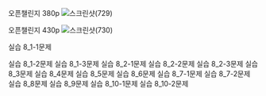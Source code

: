 오픈챌린지 380p
![스크린샷(729)](https://github.com/ks2019575010/webprograming/assets/48661594/a4d33392-b743-4fa3-8a55-37b67d090d3f)

오픈챌린지 430p
![스크린샷(730)](https://github.com/ks2019575010/webprograming/assets/48661594/e8b7caf1-3fd8-4ff1-9f74-9803db5559cf)

실습 8_1-1문제 

실습 8_1-2문제 
실습 8_1-3문제
실습 8_2-1문제 
실습 8_2-2문제 
실습 8_2-3문제
실습 8_3문제
실습 8_4문제
실습 8_5문제
실습 8_6문제
실습 8_7-1문제 
실습 8_7-2문제
실습 8_8문제
실습 8_9문제
실습 8_10-1문제 
실습 8_10-2문제
